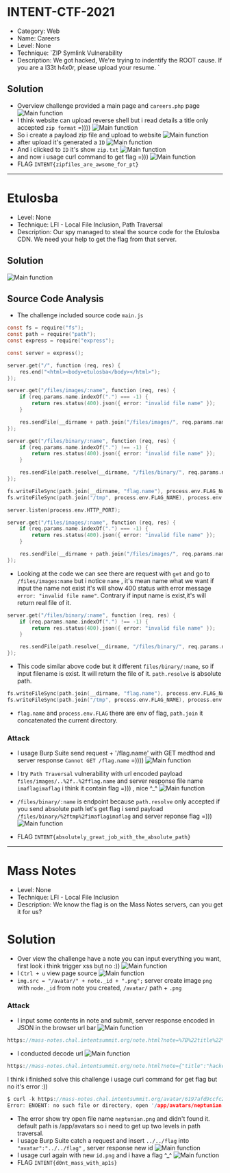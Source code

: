 # INTENT-CTF-2021
* Category: Web 
* Name: Careers
* Level: None 
* Technique: `ZIP Symlink Vulnerability
* Description: We got hacked,
We're trying to indentify the ROOT cause.
If you are a l33t h4x0r, please upload your resume.
`
## Solution
* Overview challenge provided a main page and `careers.php` page  
![Main function](Careers/1.PNG)
* I think website can upload reverse shell but i read details a title only accepted `zip format` =)))) 
![Main function](Careers/2.PNG)
* So i create a payload zip file and upload to website 
![Main function](Careers/3.PNG)
* after upload it's generated a `ID`
![Main function](Careers/4.PNG)
* And i clicked to `ID` it's show `zip.txt`
![Main function](Careers/6.PNG)
* and now i usage curl command to get flag =)))
![Main function](Careers/5.PNG)
* FLAG `INTENT{zipfiles_are_awsome_for_pt}`
----------------------------------------------------------------------------------------------------------------------------------

# Etulosba
* Level: None 
* Technique: LFI - Local File Inclusion, Path Traversal
* Description: Our spy managed to steal the source code for the Etulosba CDN. We need your help to get the flag from that server.
## Solution
![Main function](Etulosba/15.PNG)
## Source Code Analysis
* The challenge included source code `main.js`
```c
const fs = require("fs");
const path = require("path");
const express = require("express");

const server = express();

server.get("/", function (req, res) {
    res.end("<html><body>etulosba</body></html>");
});

server.get("/files/images/:name", function (req, res) {
    if (req.params.name.indexOf(".") === -1) {
        return res.status(400).json({ error: "invalid file name" });
    }

    res.sendFile(__dirname + path.join("/files/images/", req.params.name));
});

server.get("/files/binary/:name", function (req, res) {
    if (req.params.name.indexOf(".") !== -1) {
        return res.status(400).json({ error: "invalid file name" });
    }

    res.sendFile(path.resolve(__dirname, "/files/binary/", req.params.name));
});

fs.writeFileSync(path.join(__dirname, "flag.name"), process.env.FLAG_NAME);
fs.writeFileSync(path.join("/tmp", process.env.FLAG_NAME), process.env.FLAG);

server.listen(process.env.HTTP_PORT);
```
```c
server.get("/files/images/:name", function (req, res) {
    if (req.params.name.indexOf(".") === -1) {
        return res.status(400).json({ error: "invalid file name" });
    }

    res.sendFile(__dirname + path.join("/files/images/", req.params.name));
});
```
* Looking at the code we can see there are request with `get` and go to `/files/images:name` but i notice `name` , it's mean name what we want if input the name not exist it's will show 400 status with error message `error: "invalid file name"`. Contrary if input name is exist,it's will return real file of it.
```c
server.get("/files/binary/:name", function (req, res) {
    if (req.params.name.indexOf(".") !== -1) {
        return res.status(400).json({ error: "invalid file name" });
    }

    res.sendFile(path.resolve(__dirname, "/files/binary/", req.params.name));
});
```
* This code similar above code but it different `files/binary/:name`, so if input filename is exist. It will return the file of it. `path.resolve` is absolute path.
```c
fs.writeFileSync(path.join(__dirname, "flag.name"), process.env.FLAG_NAME);
fs.writeFileSync(path.join("/tmp", process.env.FLAG_NAME), process.env.FLAG);
```
* `flag.name` and `process.env.FLAG` there are env of flag, `path.join` it concatenated the current directory.

### Attack
* I usage Burp Suite send request + '/flag.name'  with GET medthod and server response `Cannot GET /flag.name` =))))
 ![Main function](Etulosba/12.PNG)
 
* I try `Path Traversal` vulnerability with url encoded payload `files/images/..%2f..%2fflag.name` and server response file name `imaflagimaflag` i think it contain flag =))) , nice ^_^
 ![Main function](Etulosba/13.PNG)
 
 * `/files/binary/:name` is endpoint because `path.resolve` only accepted if you send absolute path let's get flag i send payload `/files/binary/%2ftmp%2fimaflagimaflag` and server reponse flag =)))
  ![Main function](Etulosba/14.PNG)
  * FLAG `INTENT{absolutely_great_job_with_the_absolute_path}`
 
 ----------------------------------------------------------------------------------------------------------------------------------
 
 # Mass Notes
* Level: None 
* Technique: LFI - Local File Inclusion
* Description: We know the flag is on the Mass Notes servers, can you get it for us?
# Solution
* Over view the challenge have a note you can input everything you want, first look i think trigger xss but no :))
![Main function](MassNotes/6.PNG)
* I `Ctrl + u` view page source 
![Main function](MassNotes/11.PNG)
* `img.src = "/avatar/" + note._id + ".png";` server create image `png` with `node._id` from note you created,  `/avatar/` path + `.png`
### Attack
* I input some contents in note and submit, server response encoded in JSON in the browser url bar 
![Main function](MassNotes/7.PNG)
```c
https://mass-notes.chal.intentsummit.org/note.html?note=%7B%22title%22%3A%22hacked%20by%20d4rkp0w4r%22%2C%22content%22%3A%22haha%22%2C%22avatar%22%3A%22default_1.png%22%2C%22_id%22%3A%226197afd9ccfc2f0f0fa4e9e5%22%2C%22__v%22%3A0%7D
```
* I conducted decode url 
![Main function](MassNotes/8.PNG)
```c
https://mass-notes.chal.intentsummit.org/note.html?note={"title":"hacked by d4rkp0w4r","content":"haha","avatar":"default_1.png","_id":"6197afd9ccfc2f0f0fa4e9e5","__v":0}
```
I think i finished solve this challenge i usage curl command for get flag but no it's error :))
```c
$ curl -k https://mass-notes.chal.intentsummit.org/avatar/6197afd9ccfc2f0f0fa4e9e5.png
Error: ENOENT: no such file or directory, open '/app/avatars/neptunian.png'
```
* The error show try open file name `neptunian.png` and didn't found it. default path is /app/avatars so i need to get up two levels in path traversal.
* I usage Burp Suite catch a request and insert `../../flag` into `"avatar":"../../flag"` , server response new id 
![Main function](MassNotes/9.PNG)
* I usage curl again with new `id.png` and i have a flag ^_^
![Main function](MassNotes/10.PNG)
* FLAG `INTENT{d0nt_mass_with_ap1s}`


 





